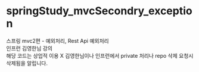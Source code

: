 # springStudy_mvcSecondry_exception
스프링 mvc2편 - 예외처리, Rest Api 예외처리 <br>
인프런 김영한님 강의 <br>
해당 코드는 상업적 이용 X 김영한님이나 인프런에서 private 처리나 repo 삭제 요청시 삭제됨을 알립니다. 
